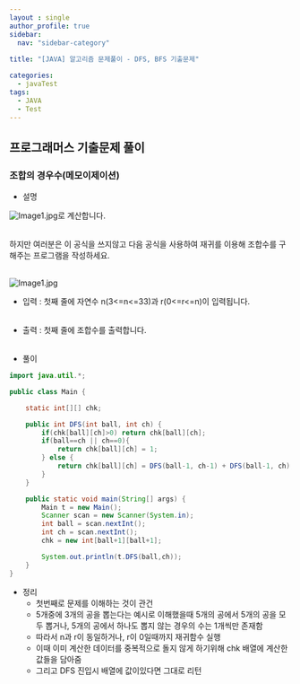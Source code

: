 ```yaml
---
layout : single
author_profile: true
sidebar: 
  nav: "sidebar-category"
  
title: "[JAVA] 알고리즘 문제풀이 - DFS, BFS 기출문제"

categories:
  - javaTest
tags:
  - JAVA
  - Test
---
```

	
## 프로그래머스 기출문제 풀이

### 조합의 경우수(메모이제이션)

- 설명 <br>

![Image1.jpg](https://cote.inflearn.com/public/upload/8f99ebbe8d.jpg)로 계산합니다.<br><br>

하지만 여러분은 이 공식을 쓰지않고 다음 공식을 사용하여 재귀를 이용해 조합수를 구해주는 프로그램을 작성하세요.<br><br>

![Image1.jpg](https://cote.inflearn.com/public/upload/b4a8e9f795.jpg)  

- 입력 : 첫째 줄에 자연수 n(3<=n<=33)과 r(0<=r<=n)이 입력됩니다.  <br><br>

- 출력 : 첫째 줄에 조합수를 출력합니다.<br><br>

- 풀이

``` java
import java.util.*;

public class Main {

    static int[][] chk;

    public int DFS(int ball, int ch) {
        if(chk[ball][ch]>0) return chk[ball][ch];
        if(ball==ch || ch==0){
            return chk[ball][ch] = 1;
        } else {
            return chk[ball][ch] = DFS(ball-1, ch-1) + DFS(ball-1, ch);
        }
    }

    public static void main(String[] args) {
        Main t = new Main();
        Scanner scan = new Scanner(System.in);
        int ball = scan.nextInt();
        int ch = scan.nextInt();
        chk = new int[ball+1][ball+1];

        System.out.println(t.DFS(ball,ch));
    }
}
```

- 정리<br> 
	- 첫번째로 문제를 이해하는 것이 관건<br>
	- 5개중에 3개의 공을 뽑는다는 예시로 이해했을때 5개의 공에서 5개의 공을 모두 뽑거나, 5개의 공에서 하나도 뽑지 않는 경우의 수는 1개씩만 존재함<br>
	- 따라서 n과 r이 동일하거나, r이 0일때까지 재귀함수 실행<br>
	- 이때 이미 계산한 데이터를 중복적으로 돌지 않게 하기위해 chk 배열에 계산한 값들을 담아줌
	- 그리고 DFS 진입시 배열에 값이있다면 그대로 리턴<br><br>
